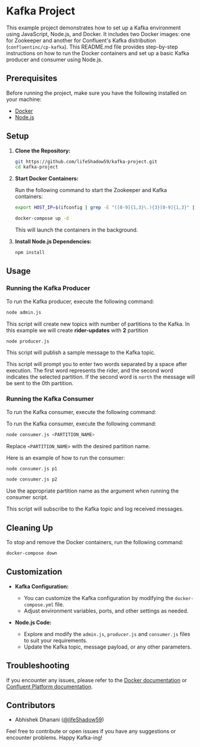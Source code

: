 # Kafka Project

This example project demonstrates how to set up a Kafka environment using JavaScript, Node.js, and Docker. It includes two Docker images: one for Zookeeper and another for Confluent's Kafka distribution (`confluentinc/cp-kafka`). This README.md file provides step-by-step instructions on how to run the Docker containers and set up a basic Kafka producer and consumer using Node.js.

## Prerequisites

Before running the project, make sure you have the following installed on your machine:

- [Docker](https://www.docker.com/get-started)
- [Node.js](https://nodejs.org/)

## Setup

1. **Clone the Repository:**

   ```bash
   git https://github.com/lifeShadow59/kafka-project.git
   cd kafka-project
   ```

2. **Start Docker Containers:**

   Run the following command to start the Zookeeper and Kafka containers:

   ```bash
   export HOST_IP=$(ifconfig | grep -E "([0-9]{1,3}\.){3}[0-9]{1,3}" | grep -v 127.0.0.1 | awk '{ print $2 }' | cut -f2 -d: | head -n1) 
   ```
    ```bash
   docker-compose up -d
   ```

   This will launch the containers in the background.

3. **Install Node.js Dependencies:**

   ```bash
   npm install
   ```

## Usage

### Running the Kafka Producer

To run the Kafka producer, execute the following command:

```bash
node admin.js
```

This script will create new topics with number of partitions to the Kafka. In this example we will create <b>rider-updates</b> with <b>2</b> partition

```bash
node producer.js
```

This script will publish a sample message to the Kafka topic.

This script will prompt you to enter two words separated by a space after execution. The first word represents the rider, and the second word indicates the selected partition. If the second word is `north` the message will be sent to the 0th partition.

### Running the Kafka Consumer

To run the Kafka consumer, execute the following command:

To run the Kafka consumer, execute the following command:

```bash
node consumer.js <PARTITION_NAME>
```

Replace `<PARTITION_NAME>` with the desired partition name.

Here is an example of how to run the consumer:

```bash
node consumer.js p1
```

```bash
node consumer.js p2
```

Use the appropriate partition name as the argument when running the consumer script.

This script will subscribe to the Kafka topic and log received messages.

## Cleaning Up

To stop and remove the Docker containers, run the following command:

```bash
docker-compose down
```

## Customization

- **Kafka Configuration:**
  - You can customize the Kafka configuration by modifying the `docker-compose.yml` file.
  - Adjust environment variables, ports, and other settings as needed.

- **Node.js Code:**
  - Explore and modify the `admin.js`, `producer.js` and `consumer.js` files to suit your requirements.
  - Update the Kafka topic, message payload, or any other parameters.

## Troubleshooting

If you encounter any issues, please refer to the [Docker documentation](https://docs.docker.com/) or [Confluent Platform documentation](https://docs.confluent.io/platform/current/quickstart/ce-docker-quickstart.html).

## Contributors

- Abhishek Dhanani ([@lifeShadow59](https://github.com/lifeShadow59))

Feel free to contribute or open issues if you have any suggestions or encounter problems. Happy Kafka-ing!